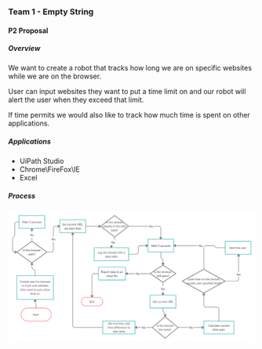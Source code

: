 ### Team 1 - Empty String 
#### P2 Proposal

##### Overview
We want to create a robot that tracks how long we are on specific websites while we are on the browser. 

User can input websites they want to put a time limit on and our robot will alert the user when they exceed that limit.

If time permits we would also like to track how much time is spent on other applications. 

##### Applications
* UiPath Studio
* Chrome\FireFox\IE
* Excel

##### Process
![Process Flow Design](/p2_process_flow.png)
